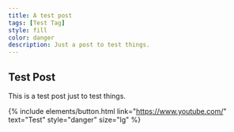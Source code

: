 ```yaml
---
title: A test post
tags: [Test Tag]
style: fill
color: danger
description: Just a post to test things.
---
```


## Test Post
This is a test post just to test things.

{% include elements/button.html link="https://www.youtube.com/" text="Test" style="danger" size="lg" %}
